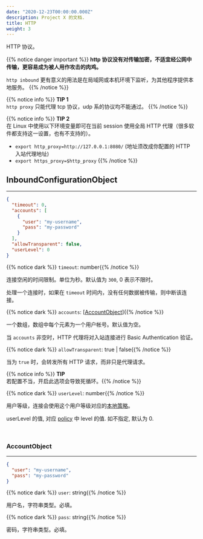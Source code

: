 ```yaml
---
date: "2020-12-23T00:00:00.000Z"
description: Project X 的文档.
title: HTTP
weight: 3
---
```


HTTP 协议。

{{% notice danger important %}}
**http 协议没有对传输加密，不适宜经公网中传输，更容易成为被人用作攻击的肉鸡。**

`http inbound` 更有意义的用法是在局域网或本机环境下监听，为其他程序提供本地服务。
{{% /notice %}}

{{% notice info %}}
**TIP 1**\
 `http proxy` 只能代理 tcp 协议，udp 系的协议均不能通过。
{{% /notice %}}

{{% notice info %}}
**TIP 2**\
在 Linux 中使用以下环境变量即可在当前 session 使用全局 HTTP 代理（很多软件都支持这一设置，也有不支持的）。

- `export http_proxy=http://127.0.0.1:8080/` (地址须改成你配置的 HTTP 入站代理地址)
- `export https_proxy=$http_proxy`
{{% /notice %}}

## InboundConfigurationObject
---

```json
{
  "timeout": 0,
  "accounts": [
    {
      "user": "my-username",
      "pass": "my-password"
    }
  ],
  "allowTransparent": false,
  "userLevel": 0
}
```

{{% notice dark %}} `timeout`: number{{% /notice %}}

连接空闲的时间限制。单位为秒。默认值为 `300`, 0 表示不限时。

处理一个连接时，如果在 `timeout` 时间内，没有任何数据被传输，则中断该连接。

{{% notice dark %}} `accounts`: \[[AccountObject](#accountobject)\]{{% /notice %}}

一个数组，数组中每个元素为一个用户帐号。默认值为空。

当 `accounts` 非空时，HTTP 代理将对入站连接进行 Basic Authentication 验证。

{{% notice dark %}} `allowTransparent`: true | false{{% /notice %}}

当为 `true` 时，会转发所有 HTTP 请求，而非只是代理请求。

{{% notice info %}}
**TIP**\
若配置不当，开启此选项会导致死循环。{{% /notice %}}


{{% notice dark %}} `userLevel`: number{{% /notice %}}

用户等级，连接会使用这个用户等级对应的[本地策略](../../policy#levelpolicyobject)。

userLevel 的值, 对应 [policy](../../policy#policyobject) 中 level 的值. 如不指定, 默认为 0.

<br />

### AccountObject
---
```json
{
  "user": "my-username",
  "pass": "my-password"
}
```

{{% notice dark %}} `user`: string{{% /notice %}}

用户名，字符串类型。必填。

{{% notice dark %}} `pass`: string{{% /notice %}}

密码，字符串类型。必填。

